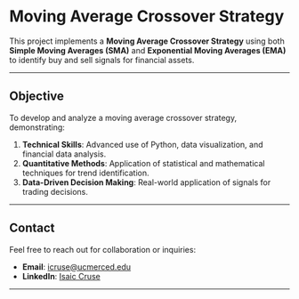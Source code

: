 # Moving Average Crossover Strategy

This project implements a **Moving Average Crossover Strategy** using both **Simple Moving Averages (SMA)** and **Exponential Moving Averages (EMA)** to identify buy and sell signals for financial assets.

---

## Objective
To develop and analyze a moving average crossover strategy, demonstrating:
1. **Technical Skills**: Advanced use of Python, data visualization, and financial data analysis.
2. **Quantitative Methods**: Application of statistical and mathematical techniques for trend identification.
3. **Data-Driven Decision Making**: Real-world application of signals for trading decisions.

---

## Contact
Feel free to reach out for collaboration or inquiries:
- **Email**: icruse@ucmerced.edu
- **LinkedIn**: [Isaic Cruse](https://www.linkedin.com/in/isaic-cruse/)

---


